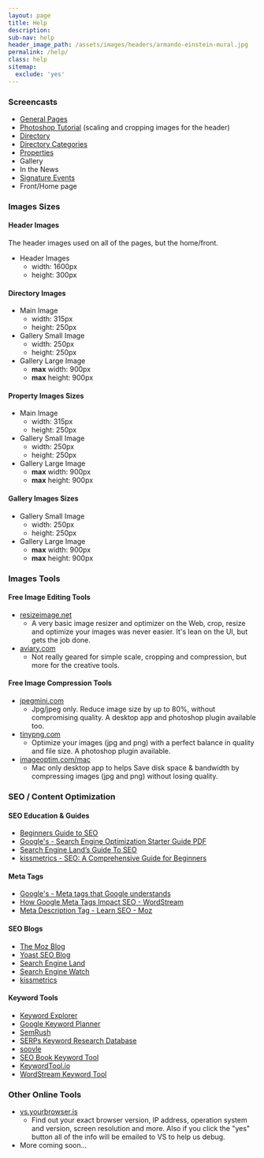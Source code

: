 ```yaml
---
layout: page
title: Help
description:
sub-nav: help
header_image_path: /assets/images/headers/armando-einstein-mural.jpg
permalink: /help/
class: help
sitemap:
  exclude: 'yes'
---
```



### Screencasts

* [General Pages](https://vimeopro.com/variantstudios/greeley-dda/video/169193633)
* [Photoshop Tutorial](https://vimeopro.com/variantstudios/greeley-dda/video/169191564) (scaling and cropping images for the header)
* [Directory](https://vimeopro.com/variantstudios/greeley-dda/video/163328110)
* [Directory Categories](https://vimeopro.com/variantstudios/greeley-dda/video/163319849)
* [Properties](https://vimeopro.com/variantstudios/greeley-dda/video/169799636)
* Gallery
* In the News
* [Signature Events](https://vimeopro.com/variantstudios/greeley-dda/video/169803057)
* Front/Home page


### Images Sizes

#### Header Images
The header images used on all of the pages, but the home/front.

* Header Images
  * width: 1600px
  * height: 300px

#### Directory Images

* Main Image
  * width: 315px
  * height: 250px
* Gallery Small Image
  * width: 250px
  * height: 250px
* Gallery Large Image
  * **max** width: 900px
  * **max** height: 900px


#### Property Images Sizes

* Main Image
  * width: 315px
  * height: 250px
* Gallery Small Image
  * width: 250px
  * height: 250px
* Gallery Large Image
  * **max** width: 900px
  * **max** height: 900px


#### Gallery Images Sizes

* Gallery Small Image
  * width: 250px
  * height: 250px
* Gallery Large Image
  * **max** width: 900px
  * **max** height: 900px


### Images Tools

#### Free Image Editing Tools

* [resizeimage.net](http://resizeimage.net/)
  * A very basic image resizer and optimizer on the Web, crop, resize and optimize your images was never easier. It's lean on the UI, but gets the job done.
* [aviary.com](https://www.aviary.com/)
  * Not really geared for simple scale, cropping and compression, but more for the creative tools.


#### Free Image Compression Tools

* [jpegmini.com](http://www.jpegmini.com/)
  * Jpg/jpeg only. Reduce image size by up to 80%, without compromising quality. A desktop app and photoshop plugin available too.
* [tinypng.com](https://tinypng.com)
  * Optimize your images (jpg and png) with a perfect balance in quality and file size. A&nbsp;photoshop plugin available.
* [imageoptim.com/mac](https://imageoptim.com/mac)
  * Mac only desktop app to helps Save disk space & bandwidth by compressing images (jpg and png) without losing quality.


### SEO / Content Optimization

#### SEO Education &amp; Guides
* [Beginners Guide to SEO](https://moz.com/beginners-guide-to-seo)
* [Google's - Search Engine Optimization Starter Guide PDF](http://static.googleusercontent.com/media/www.google.com/en//webmasters/docs/search-engine-optimization-starter-guide.pdf)
* [Search Engine Land’s Guide To SEO](http://searchengineland.com/guide/seo)
* [kissmetrics - SEO: A Comprehensive Guide for Beginners](https://blog.kissmetrics.com/seo-guide/)

#### Meta Tags
* [Google's - Meta tags that Google understands](https://support.google.com/webmasters/answer/79812?hl=en)
* [How Google Meta Tags Impact SEO - WordStream](http://www.wordstream.com/meta-tags)
* [Meta Description Tag - Learn SEO - Moz](https://moz.com/learn/seo/meta-description)

#### SEO Blogs
* [The Moz Blog](https://moz.com/blog)
* [Yoast SEO Blog](https://yoast.com/seo-blog/)
* [Search Engine Land](http://searchengineland.com/)
* [Search Engine Watch](https://searchenginewatch.com/)
* [kissmetrics](https://blog.kissmetrics.com/)

#### Keyword Tools
* [Keyword Explorer](https://moz.com/products/pro/keyword-explorer)
* [Google Keyword Planner](http://adwords.google.com/keywordplanner)
* [SemRush](https://www.semrush.com/)
* [SERPs Keyword Research Database](https://serps.com/tools/keyword-research/)
* [soovle](http://soovle.com/)
* [SEO Book Keyword Tool](http://tools.seobook.com/keyword-tools/seobook/)
* [KeywordTool.io](http://keywordtool.io/)
* [WordStream Keyword Tool](http://www.wordstream.com/keywords)


### Other Online Tools
* [vs.yourbrowser.is](http://vs.yourbrowser.is/)
  * Find out your exact browser version, IP address, operation system and version, screen resolution and more. Also if you click the "yes" button all of the info will be emailed to VS to help us debug.
* More coming soon...